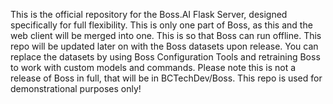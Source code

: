This is the official repository for the Boss.AI Flask Server, designed specifically for full flexibility. This is only one part of Boss, as this and the web client will be merged into one. This is so that Boss can run offline. 
This repo will be updated later on with the Boss datasets upon release. You can replace the datasets by using Boss Configuration Tools and retraining Boss to work with custom models and commands. 
Please note this is not a release of Boss in full, that will be in BCTechDev/Boss. This repo is used for demonstrational purposes only!
